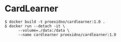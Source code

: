 # CardLearner
```console
$ docker build -t proexidno/cardlearner:1.0 .
$ docker run --detach -it \
      --volume=./data:/data \
      --name cardlearner proexidno/cardlearner:1.0
```
